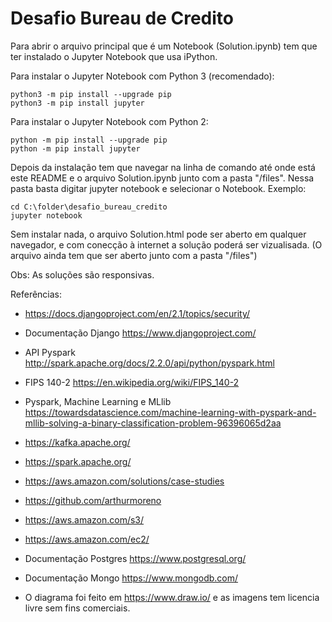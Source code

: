 # Desafio Bureau de Credito

Para abrir o arquivo principal que é um Notebook (Solution.ipynb) tem que ter instalado o Jupyter Notebook que usa iPython.

Para instalar o Jupyter Notebook com Python 3 (recomendado):
```
python3 -m pip install --upgrade pip
python3 -m pip install jupyter
```

Para instalar o Jupyter Notebook com Python 2:
```
python -m pip install --upgrade pip
python -m pip install jupyter
```

Depois da instalação tem que navegar na linha de comando até onde está este README e o arquivo Solution.ipynb junto com a pasta "/files".
Nessa pasta basta digitar jupyter notebook e selecionar o Notebook.
Exemplo:
```
cd C:\folder\desafio_bureau_credito
jupyter notebook
```

Sem instalar nada, o arquivo Solution.html pode ser aberto em qualquer navegador, e com conecção à internet a solução poderá ser vizualisada. (O arquivo ainda tem que ser aberto junto com a pasta "/files")

Obs: As soluções são responsivas.

Referências:


- https://docs.djangoproject.com/en/2.1/topics/security/
- Documentação Django https://www.djangoproject.com/
- API Pyspark http://spark.apache.org/docs/2.2.0/api/python/pyspark.html
- FIPS 140-2 https://en.wikipedia.org/wiki/FIPS_140-2
- Pyspark, Machine Learning e MLlib https://towardsdatascience.com/machine-learning-with-pyspark-and-mllib-solving-a-binary-classification-problem-96396065d2aa
- https://kafka.apache.org/
- https://spark.apache.org/
- https://aws.amazon.com/solutions/case-studies
- https://github.com/arthurmoreno
- https://aws.amazon.com/s3/
- https://aws.amazon.com/ec2/
- Documentação Postgres https://www.postgresql.org/
- Documentação Mongo https://www.mongodb.com/

- O diagrama foi feito em https://www.draw.io/ e as imagens tem licencia livre sem fins comerciais.